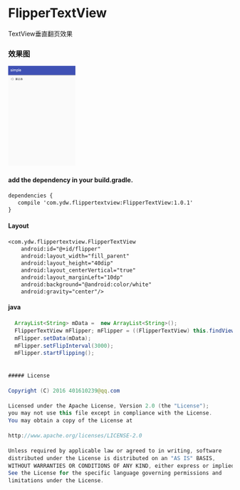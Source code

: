 # FlipperTextView
TextView垂直翻页效果


### 效果图

<img src="/1.gif" style="width: 30%;">

####  add the dependency in your build.gradle.

	dependencies {
	   compile 'com.ydw.flippertextview:FlipperTextView:1.0.1'
	}


#### Layout

    <com.ydw.flippertextview.FlipperTextView
        android:id="@+id/flipper"
        android:layout_width="fill_parent"
        android:layout_height="40dip"
        android:layout_centerVertical="true"
        android:layout_marginLeft="10dp"
        android:background="@android:color/white"
        android:gravity="center"/>
#### java
  ~~~~java
    ArrayList<String> mData =  new ArrayList<String>();
    FlipperTextView mFlipper; mFlipper = ((FlipperTextView) this.findViewById(R.id.flipper));
	mFlipper.setData(mData);
	mFlipper.setFlipInterval(3000);
	mFlipper.startFlipping();	
	

##### License

Copyright (C) 2016 401610239@qq.com

Licensed under the Apache License, Version 2.0 (the "License");
you may not use this file except in compliance with the License.
You may obtain a copy of the License at

http://www.apache.org/licenses/LICENSE-2.0

Unless required by applicable law or agreed to in writing, software
distributed under the License is distributed on an "AS IS" BASIS,
WITHOUT WARRANTIES OR CONDITIONS OF ANY KIND, either express or implied.
See the License for the specific language governing permissions and
limitations under the License.
